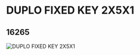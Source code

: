 # DUPLO FIXED KEY 2X5X1
## 16265
![DUPLO FIXED KEY 2X5X1](https://lc-www-live-s.legocdn.com/media/bricks/5/2/6057851.jpg)